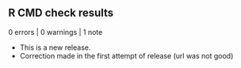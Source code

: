 ## R CMD check results

0 errors | 0 warnings | 1 note

* This is a new release.
* Correction made in the first attempt of release (url was not good)
